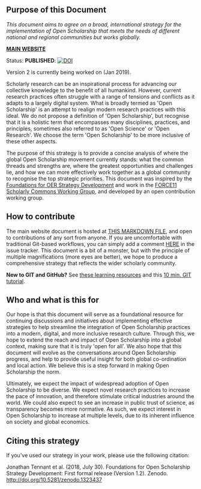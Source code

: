 ## Purpose of this Document

*This document aims to agree on a broad, international strategy for the implementation of Open Scholarship that meets the needs of different national and regional communities but works globally.*

[**MAIN WEBSITE**](https://open-scholarship-strategy.github.io/site/)

Status: **PUBLISHED**: [![DOI](https://zenodo.org/badge/DOI/10.5281/zenodo.1323437.svg)](https://doi.org/10.5281/zenodo.1323437)

Version 2 is currently being worked on (Jan 2019).

Scholarly research can be an inspirational process for advancing our collective knowledge to the benefit of all humankind. However, current research practices often struggle with a range of tensions and conflicts as it adapts to a largely digital system. What is broadly termed as 'Open Scholarship' is an attempt to realign modern research practices with this ideal. We do not propose a definition of 'Open Scholarship', but recognise that it is a holistic term that encompasses many disciplines, practices, and principles, sometimes also referred to as 'Open Science' or 'Open Research'. We choose the term 'Open Scholarship' to be more inclusive of these other aspects.

The purpose of this strategy is to provide a concise analysis of where the global Open Scholarship movement currently stands: what the common threads and strengths are, where the greatest opportunities and challenges lie, and how we can more effectively work together as a global community to recognise the top strategic priorities. This document was inspired by the [Foundations for OER Strategy Development](http://www.oerstrategy.org/home/read-the-doc/) and work in the [FORCE11 Scholarly Commons Working Group](https://www.force11.org/group/scholarly-commons-working-group), and developed by an open contribution working group.

## How to contribute

The main website document is hosted at [THIS MARKDOWN FILE](https://github.com/Open-Scholarship-Strategy/site/blob/master/index.md), and open to contributions of any sort from anyone. If you are uncomfortable with traditional Git-based workflows, you can simply add a comment [HERE](https://github.com/Open-Scholarship-Strategy/site/issues) in the issue tracker. This document is a bit of a monster, but with the principle of multiple magnifications (more eyes are better), we hope to produce a comprehensive strategy that reflects the wider scholarly community.

**New to GIT and GitHub?** See [these learning resources](https://help.github.com/articles/git-and-github-learning-resources/) and this [10 min. GIT tutorial](https://try.github.io/levels/1/challenges/1).

## Who and what is this for

Our hope is that this document will serve as a foundational resource for continuing discussions and initiatives about implementing effective strategies to help streamline the integration of Open Scholarship practices into a modern, digital, and more inclusive research culture. Through this, we hope to extend the reach and impact of Open Scholarship into a global context, making sure that it is truly 'open for all'. We also hope that this document will evolve as the conversations around Open Scholarship progress, and help to provide useful insight for both global co-ordination and local action. We believe this is a step forward in making Open Scholarship the norm.

Ultimately, we expect the impact of widespread adoption of Open Scholarship to be diverse. We expect novel research practices to increase the pace of innovation, and therefore stimulate critical industries around the world. We could also expect to see an increase in public trust of science, as transparency becomes more normative. As such, we expect interest in Open Scholarship to increase at multiple levels, due to its inherent influence on society and global economics.

## Citing this strategy

If you've used our strategy in your work, please use the following citation:

Jonathan Tennant et al. (2018, July 30). Foundations for Open Scholarship Strategy Development: First formal release (Version 1.2). Zenodo. http://doi.org/10.5281/zenodo.1323437
